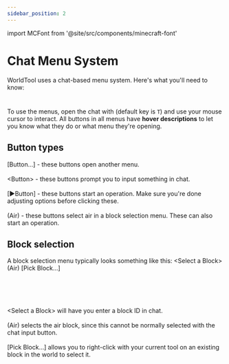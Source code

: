 ```yaml
---
sidebar_position: 2
---
```


import MCFont from '@site/src/components/minecraft-font'

# Chat Menu System

WorldTool uses a chat-based menu system. Here's what you'll need to know:
#
To use the menus, open the chat with (default key is `T`) and use your mouse cursor to interact. All buttons in all menus have **hover descriptions** to let you know what they do or what menu they're opening.

## Button types
<MCFont>[Button...]</MCFont> - these buttons open another menu.
<br></br>
<MCFont>&lt;Button&gt;</MCFont> - these buttons prompt you to input something in chat.
<br></br>
<MCFont>[▶Button]</MCFont> - these buttons start an operation. Make sure you're done adjusting options before clicking these.
<br></br>
<MCFont>(Air)</MCFont> - these buttons select air in a block selection menu. These can also start an operation.

## Block selection
A block selection menu typically looks something like this:
<MCFont color="aqua">&lt;Select a Block&gt; </MCFont><MCFont>(Air) </MCFont><MCFont color="green">[Pick Block...]</MCFont>

<br></br>
<br></br>
<MCFont color="aqua">&lt;Select a Block&gt;</MCFont> will have you enter a block ID in chat.
<br></br>
<MCFont>(Air)</MCFont> selects the air block, since this cannot be normally selected with the chat input button.
<br></br>
<MCFont color="green">[Pick Block...]</MCFont> allows you to right-click with your current tool on an existing block in the world to select it.
